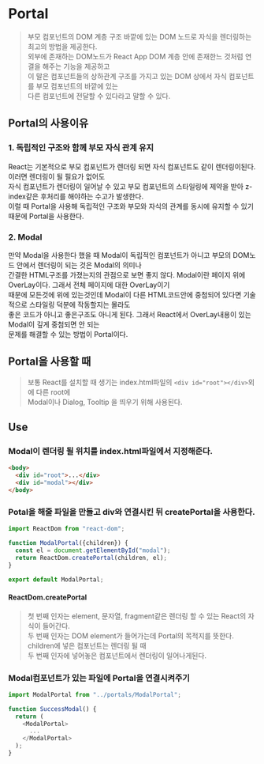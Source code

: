 # Portal
> 부모 컴포넌트의 DOM 계층 구조 바깥에 있는 DOM 노드로 자식을 렌더링하는 최고의 방법을 제공한다.  
> 외부에 존재하는 DOM노드가 React App DOM 계층 안에 존재한느 것처럼 연결을 해주는 기능을 제공하고  
> 이 말은 컴포넌트들의 상하관계 구조를 가지고 있는 DOM 상에서 자식 컴포넌트를 부모 컴포넌트의 바깥에 있는  
> 다른 컴포넌트에 전달할 수 있다라고 말할 수 있다.


## Portal의 사용이유

### 1. 독립적인 구조와 함께 부모 자식 관계 유지
React는 기본적으로 부모 컴포넌트가 렌더링 되면 자식 컴포넌트도 같이 렌더링이된다. 이러면 렌더링이 될 필요가 없어도  
자식 컴포넌트가 렌더링이 일어날 수 있고 부모 컴포넌트의 스타일링에 제약을 받아 z-index같은 후처리를 해야하는 수고가 발생한다.  
이럴 때 Portal을 사용해 독립적인 구조와 부모와 자식의 관계를 동시에 유지할 수 있기 때문에 Portal을 사용한다.

### 2. Modal
만약 Modal을 사용한다 했을 때 Modal이 독립적인 컴포넌트가 아니고 부모의 DOM노드 안에서 렌더링이 되는 것은 Modal의 의미나  
간결한 HTML구조를 가졌는지의 관점으로 보면 좋지 않다. Modal이란 페이지 위에 OverLay이다. 그래서 전체 페이지에 대한 OverLay이기  
때문에 모든것에 위에 있는것인데 Modal이 다른 HTML코드안에 중첨되어 있다면 기술적으로 스타일링 덕분에 작동할지는 몰라도  
좋은 코드가 아니고 좋은구조도 아니게 된다. 그래서 React에서 OverLay내용이 있는 Modal이 깊게 중첨되면 안 되는  
문제를 해결할 수 있는 방법이 Portal이다.

## Portal을 사용할 때
> 보통 React를 설치할 때 생기는 index.html파일의 `<div id="root"></div>`외에 다른 root에  
> Modal이나 Dialog, Tooltip 을 띄우기 위해 사용된다.

## Use

### Modal이 렌더링 될 위치를 index.html파일에서 지정해준다.
```html
<body>
  <div id="root">...</div>
  <div id="modal"></div>
</body>
```

### Potal을 해줄 파일을 만들고 div와 연결시킨 뒤 createPortal을 사용한다.

```javascript
import ReactDom from "react-dom";

function ModalPortal({children}) {
  const el = document.getElementById("modal");
  return ReactDom.createPortal(children, el);
}

export default ModalPortal;
```

#### ReactDom.createPortal
> 첫 번째 인자는 element, 문자열, fragment같은 렌더링 할 수 있는 React의 자식이 들어간다.  
> 두 번째 인자는 DOM element가 들어가는데 Portal의 목적지를 뜻한다. children에 넣은 컴포넌트는 렌더링 될 때  
> 두 번째 인자에 넣어놓은 컴포넌트에서 렌더링이 일어나게된다.

### Modal컴포넌트가 있는 파일에 Portal을 연결시켜주기

```javascript
import ModalPortal from "../portals/ModalPortal";

function SuccessModal() {
  return (
    <ModalPortal>
      ...
    </ModalPortal>
  );
}
```
